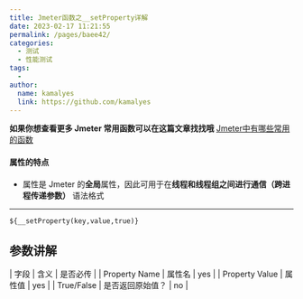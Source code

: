 ```yaml
---
title: Jmeter函数之__setProperty详解
date: 2023-02-17 11:21:55
permalink: /pages/baee42/
categories:
  - 测试
  - 性能测试
tags:
  - 
author: 
  name: kamalyes
  link: https://github.com/kamalyes
---
```

**如果你想查看更多 Jmeter 常用函数可以在这篇文章找找哦**
[Jmeter中有哪些常用的函数](./01.Jmeter中有哪些常用的函数.md)

#### 属性的特点

*   属性是 Jmeter 的**全局**属性，因此可用于在**线程和线程组之间进行通信（跨进程传递参数）**
语法格式
----

```
${__setProperty(key,value,true)}
```

参数讲解
----

| 字段 | 含义 | 是否必传 |
| Property Name | 属性名 | yes |
| Property Value | 属性值 | yes |
| True/False | 是否返回原始值？ | no |
